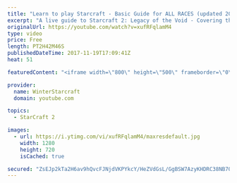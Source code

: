 ```yaml
---
title: "Learn to play Starcraft - Basic Guide for ALL RACES (updated 2017)"
excerpt: "A live guide to Starcraft 2: Legacy of the Void - Covering the basics and build orders for all of the races, and covering the important decisions to be made early in the game.  Not a step by step guide but a demonstration once you have the very basics of the units and races!"
originalUrl: https://youtube.com/watch?v=xufRFqlamM4
type: video
price: Free
length: PT2H42M46S
publishedDateTime: 2017-11-19T17:09:41Z
heat: 51

featuredContent: "<iframe width=\"800\" height=\"500\" frameborder=\"0\" src=\"https://www.youtube.com/embed/xufRFqlamM4\" allow=\"accelerometer; autoplay; encrypted-media; gyroscope; picture-in-picture\" allowfullscreen></iframe>"

provider:
  name: WinterStarcraft
  domain: youtube.com

topics:
  - StarCraft 2

images:
  - url: https://i.ytimg.com/vi/xufRFqlamM4/maxresdefault.jpg
    width: 1280
    height: 720
    isCached: true

secured: "ZsEJp2kTa2H6av9hQvcFJNjdVKPYkcY/HeZVdGsL/GgBSW7AzyKHDRC38NB7QYpROC6uyOI9MoX2zOq5p/c8gOUlO2aVIKMtwqzoqFugNLjf1MkVfxYKvXAQAxyYP8T7CQifRxbeJLH4UnSQNgbTNYR808RfnSb0JdC09TwE14SyZOwskbKgp9Zwq8cIki9UtZt9V4r+4yQ4ZuXJVJD+wcpHpE11/WWD5A61q4LvFeLAb++zQPkNmrTossH89SVjBrMBeqIE8IFcZtS4/qvDq6Blu+OBkkFmEtIffUs/yz14PztknRPKVJSAtzQW7bcK24FJ0w9yZheWkXx1ADzfd6WdkwpuDS8KsEcFjTeNlDnDS0M/ASll7vWmqEFJfKzdgpbO78THTj+9Fgag8uao/2GLDIzo4qzb5brF+r+PkTJTgXWN7Le6WH7KQ0jLdODX;xwkpSUJPKMuB4dykbYHiTw=="
---
```


